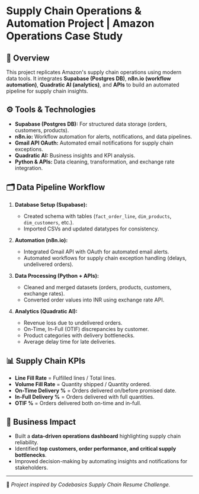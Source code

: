 
# Supply Chain Operations & Automation Project | Amazon Operations Case Study

## 📌 Overview
This project replicates Amazon's supply chain operations using modern data tools. 
It integrates **Supabase (Postgres DB)**, **n8n.io (workflow automation)**, **Quadratic AI (analytics)**, and **APIs** to build an automated pipeline for supply chain insights.

## ⚙️ Tools & Technologies
- **Supabase (Postgres DB):** For structured data storage (orders, customers, products).  
- **n8n.io:** Workflow automation for alerts, notifications, and data pipelines.  
- **Gmail API OAuth:** Automated email notifications for supply chain exceptions.  
- **Quadratic AI:** Business insights and KPI analysis.  
- **Python & APIs:** Data cleaning, transformation, and exchange rate integration.  

## 🗂️ Data Pipeline Workflow
1. **Database Setup (Supabase):**  
   - Created schema with tables (`fact_order_line`, `dim_products`, `dim_customers`, etc.).  
   - Imported CSVs and updated datatypes for consistency.  

2. **Automation (n8n.io):**  
   - Integrated Gmail API with OAuth for automated email alerts.  
   - Automated workflows for supply chain exception handling (delays, undelivered orders).  

3. **Data Processing (Python + APIs):**  
   - Cleaned and merged datasets (orders, products, customers, exchange rates).  
   - Converted order values into INR using exchange rate API.  

4. **Analytics (Quadratic AI):**  
   - Revenue loss due to undelivered orders.  
   - On-Time, In-Full (OTIF) discrepancies by customer.  
   - Product categories with delivery bottlenecks.  
   - Average delay time for late deliveries.  

## 📊 Supply Chain KPIs
- **Line Fill Rate** = Fulfilled lines / Total lines.  
- **Volume Fill Rate** = Quantity shipped / Quantity ordered.  
- **On-Time Delivery %** = Orders delivered on/before promised date.  
- **In-Full Delivery %** = Orders delivered with full quantities.  
- **OTIF %** = Orders delivered both on-time and in-full.  

## 🚀 Business Impact
- Built a **data-driven operations dashboard** highlighting supply chain reliability.  
- Identified **top customers, order performance, and critical supply bottlenecks**.  
- Improved decision-making by automating insights and notifications for stakeholders.  

---
🔗 *Project inspired by Codebasics Supply Chain Resume Challenge.*
